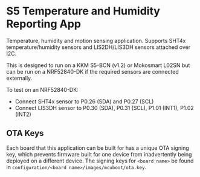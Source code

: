 # S5 Temperature and Humidity Reporting App

Temperature, humidity and motion sensing application. Supports SHT4x temperature/humidity sensors
and LIS2DH/LIS3DH sensors attached over I2C.

This is designed to run on a KKM S5-BCN (v1.2) or Mokosmart L02SN but can be run on a
NRF52840-DK if the required sensors are connected externally.

To test on an NRF52840-DK:
- Connect SHT4x sensor to P0.26 (SDA) and P0.27 (SCL)
- Connect LIS3DH sensor to P0.30 (SDA), P0.31 (SCL), P1.01 (INT1), P1.02 (INT2)

## OTA Keys

Each board that this application can be built for has a unique OTA signing key, which prevents
firmware built for one device from inadvertently being deployed on a different device. The
signing keys for `<board name>` be found in `configuration/<board name>/images/mcuboot/ota.key`.
